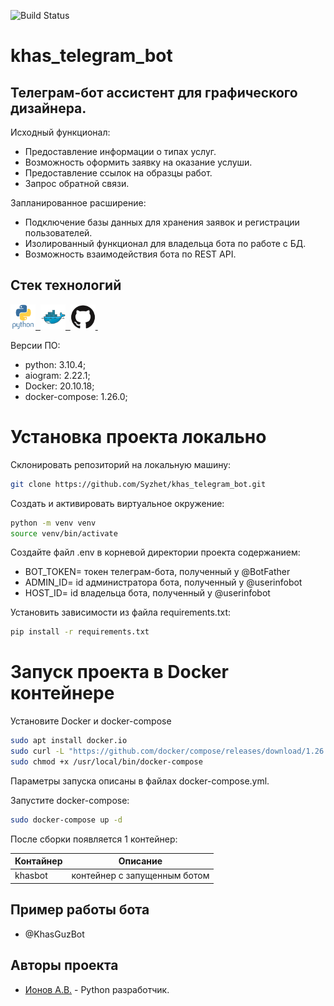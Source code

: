 ![Build Status](https://github.com/Syzhet/khas_telegram_bot/actions/workflows/khasbot.yml/badge.svg)


# khas_telegram_bot

## Телеграм-бот ассистент для графического дизайнера.

Исходный функционал:
- Предоставление информации о типах услуг.
- Возможность оформить заявку на оказание услуши.
- Предоставление ссылок на образцы работ.
- Запрос обратной связи.

Запланированное расширение:
- Подключение базы данных для хранения заявок и регистрации пользователей.
- Изолированный функционал для владельца бота по работе с БД.
- Возможность взаимодействия бота по REST API.


## Стек технологий 

<div>
  <a href="https://www.python.org/">
    <img src="https://github.com/devicons/devicon/blob/master/icons/python/python-original-wordmark.svg" title="Python" alt="Python" width="40" height="40"/>&nbsp;
  </a>
  <a href ="https://www.docker.com/">
    <img src="https://github.com/devicons/devicon/blob/master/icons/docker/docker-original.svg" title="Docker" alt="Docker" width="40" height="40"/>&nbsp;
  </a>
  <a href="https://github.com/">
    <img src="https://github.com/devicons/devicon/blob/master/icons/github/github-original.svg" title="GitHub" alt="GitHub" width="40" height="40"/>&nbsp;
  </a>
</div>

Версии ПО:

- python: 3.10.4;
- aiogram: 2.22.1;
- Docker: 20.10.18;
- docker-compose: 1.26.0;


# Установка проекта локально
Склонировать репозиторий на локальную машину:
```sh
git clone https://github.com/Syzhet/khas_telegram_bot.git
```
Cоздать и активировать виртуальное окружение:
```sh
python -m venv venv
source venv/bin/activate
```
Cоздайте файл .env в корневой директории проекта содержанием:
- BOT_TOKEN= токен телеграм-бота, полученный у @BotFather
- ADMIN_ID= id администратора бота, полученный у @userinfobot
- HOST_ID= id владельца бота, полученный у @userinfobot

Установить зависимости из файла requirements.txt:
```sh
pip install -r requirements.txt
```


# Запуск проекта в Docker контейнере
Установите Docker и docker-compose
```sh
sudo apt install docker.io 
sudo curl -L "https://github.com/docker/compose/releases/download/1.26.0/docker-compose-$(uname -s)-$(uname -m)" -o /usr/local/bin/docker-compose
sudo chmod +x /usr/local/bin/docker-compose
```
Параметры запуска описаны в файлах docker-compose.yml.

Запустите docker-compose:
```sh
sudo docker-compose up -d
```

После сборки появляется 1 контейнер:

| Контайнер | Описание |
| ------ | ------ |
| khasbot | контейнер с запущенным ботом |


## Пример работы бота
- @KhasGuzBot

## Авторы проекта

- [Ионов А.В.](https://github.com/Syzhet) - Python разработчик.
